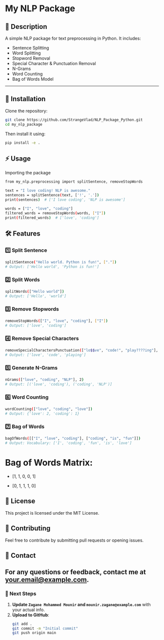 # My NLP Package

## 📖 Description

A simple NLP package for text preprocessing in Python. It includes:

- Sentence Splitting
- Word Splitting
- Stopword Removal
- Special Character & Punctuation Removal
- N-Grams
- Word Counting
- Bag of Words Model

---

## 🚀 Installation

Clone the repository:

```sh
git clone https://github.com/StrangeVlad/NLP_Package_Python.git
cd my_nlp_package
```

Then install it using:

```sh
pip install -e .
```

## ⚡ Usage

Importing the package

```sh
from my_nlp.preprocessing import splitSentence, removeStopWords

text = "I love coding! NLP is awesome."
sentences = splitSentence(text, ['!', '.'])
print(sentences)  # ['I love coding', 'NLP is awesome']

words = ["I", "love", "coding"]
filtered_words = removeStopWords(words, ["I"])
print(filtered_words)  # ['love', 'coding']
```

## 🛠 Features

### 1️⃣ Split Sentence

```sh
splitSentence("Hello world. Python is fun!", ["."])
# Output: ['Hello world', 'Python is fun!']
```

### 2️⃣ Split Words

```sh
splitWords(["Hello world"])
# Output: ['Hello', 'world']
```

### 3️⃣ Remove Stopwords

```sh
removeStopWords(["I", "love", "coding"], ["I"])
# Output: ['love', 'coding']
```

### 4️⃣ Remove Special Characters

```sh
removeSpecialCharactersPunctuation(["lo$$ve", "code!", "play????ing"], ["$", "!", "?"])
# Output: ['love', 'code', 'playing']
```

### 5️⃣ Generate N-Grams

```sh
nGrams(["love", "coding", "NLP"], 2)
# Output: [('love', 'coding'), ('coding', 'NLP')]
```

### 6️⃣ Word Counting

```sh
wordCounting(["love", "coding", "love"])
# Output: {'love': 2, 'coding': 1}
```

### 7️⃣ Bag of Words

```sh
bagOfWords([["I", "love", "coding"], ["coding", "is", "fun"]])
# Output: Vocabulary: ['I', 'coding', 'fun', 'is', 'love']
```

# Bag of Words Matrix:

- [1, 1, 0, 0, 1]

- [0, 1, 1, 1, 0]

## 📜 License

This project is licensed under the MIT License.

## 🤝 Contributing

Feel free to contribute by submitting pull requests or opening issues.

## 📩 Contact

## For any questions or feedback, contact me at your.email@example.com.

### **🚀 Next Steps**

1. **Update `Zagane Mohammed Mounir` and `mounir.zagane@example.com`** with your actual info.
2. **Upload to GitHub**:
   ```sh
   git add .
   git commit -m "Initial commit"
   git push origin main
   ```
